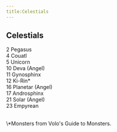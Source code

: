 ```yaml
---
title:Celestials
---
```


## Celestials

2 Pegasus<br/>
4 Couatl<br/>
5 Unicorn<br/>
10 Deva (Angel)<br/>
11 Gynosphinx<br/>
12 Ki-Rin\*<br/>
16 Planetar (Angel)<br/>
17 Androsphinx<br/>
21 Solar (Angel)<br/>
23 Empyrean<br/>

<br/>
\*Monsters from Volo's Guide to Monsters. 
